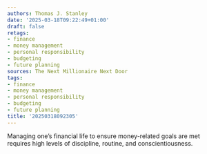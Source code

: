 ```yaml
---
authors: Thomas J. Stanley
date: '2025-03-18T09:22:49+01:00'
draft: false
retags:
- finance
- money management
- personal responsibility
- budgeting
- future planning
sources: The Next Millionaire Next Door
tags:
- finance
- money management
- personal responsibility
- budgeting
- future planning
title: '20250318092305'
---
```


Managing one’s financial life to ensure money-related goals are met requires high levels of discipline, routine, and conscientiousness.